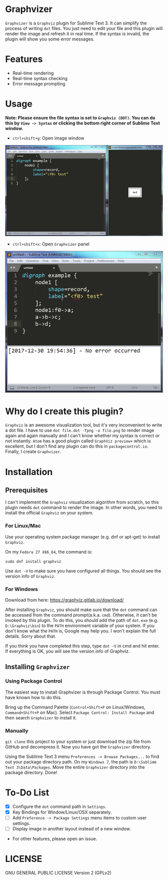 # Graphvizer

`Graphvizer` is a `Graphviz` plugin for Sublime Text 3. It can simplify the process of writing `dot` files. You just need to edit your file and this plugin will render the image and refresh it in real time. If the syntax is invalid, the plugin will show you some error messages.

# Features

* Real-time rendering
* Real-time syntax checking
* Error message prompting

# Usage

**Note: Please ensure the file syntax is set to `Graphviz (DOT)`. You can do this by `View -> Syntax` or clicking the bottom right corner of Sublime Text window.**

* `ctrl+shift+g`: Open image window

![ctrl+shift+g to open the image window](gif/image-window.gif)

* `ctrl+shift+x`: Open `Graphvizer` panel

![ctrl+shift+g to open the Graphvizer panel](gif/graphvizer-panel.gif)

# Why do I create this plugin?

`Graphviz` is an awesome visualization tool, but it's very inconvenient to write a dot file. I have to use `dot file.dot -Tpng -o file.png` to render image again and again manually and I can't know whether my syntax is correct or not instantly. `Atom` has a good plugin called `GraphViz preview+` which is excellent, but I don't find any plugin can do this in `packagecontrol.io`. Finally, I create `Graphvizer`.

# Installation

## Prerequisites

I can't implement the `Graphviz` visualization algorithm from scratch, so this plugin needs `dot` command to render the image. In other words, you need to install the official `Graphviz` on your system.

### For Linux/Mac

Use your operating system package manager (e.g. dnf or apt-get) to install `Graphviz`.

On my `Fedora 27 X86_64`, the command is:

```
sudo dnf install graphviz
```
Use `dot -V` to make sure you have configured all things. You should see the version info of `Graphviz`.

### For Windows

Download from here: https://graphviz.gitlab.io/download/

After installing `Graphviz`, you should make sure that the `dot` command can be accessed from the command prompt(a.k.a. `cmd`). Otherwise, it can't be invoked by this plugin. To do this, you should add the path of `dot.exe` (e.g. `D:\Graphviz\bin`) to the `PATH` environment variable of your system. If you don't know what the `PATH` is, Google may help you. I won't explain the full details. Sorry about that.

If you think you have completed this step, type `dot -V` in cmd and hit enter. If everything is OK, you will see the version info of Graphviz.

## Installing `Graphvizer`

### Using Package Control

The easiest way to install Graphvizer is through Package Control. You must have known how to do this.

Bring up the Command Palette (`Control+Shift+P` on Linux/Windows, `Command+Shift+P` on Mac). Select `Package Control: Install Package` and then search `Graphvizer` to install it.

### Manually

`git clone` this project to your system or just download the zip file from GitHub and decompress it. Now you have got the `Graphvizer` directory.

Using the Sublime Text 3 menu `Preferences -> Browse Packages...` to find out your package directory path. On my `Windows 7`, the path is `D:\Sublime Text 3\Data\Packages`. Move the entire `Graphvizer` directory into the package directory. Done!

# To-Do List

- [x] Configure the `dot` command path in `Settings`.
- [x] Key Bindings for Window/Linux/OSX separately.
- [ ] Add `Preference -> Package Settings` menu items to custom user settings.
- [ ] Display image in another layout instead of a new window.
* For other features, please open an issue.

# LICENSE

GNU GENERAL PUBLIC LICENSE Version 2 (GPLv2)